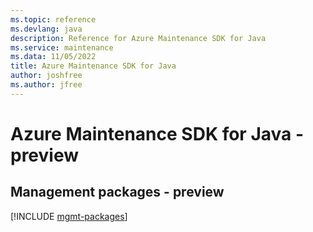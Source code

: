 ```yaml
---
ms.topic: reference
ms.devlang: java
description: Reference for Azure Maintenance SDK for Java
ms.service: maintenance
ms.data: 11/05/2022
title: Azure Maintenance SDK for Java
author: joshfree
ms.author: jfree
---
```

# Azure Maintenance SDK for Java - preview

## Management packages - preview
[!INCLUDE [mgmt-packages](maintenance-mgmt-index.md)]